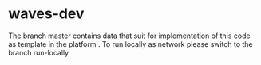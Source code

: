 # waves-dev
The branch master contains data that suit for implementation of this code as template in the platform . To run locally as network please switch to the branch run-locally

